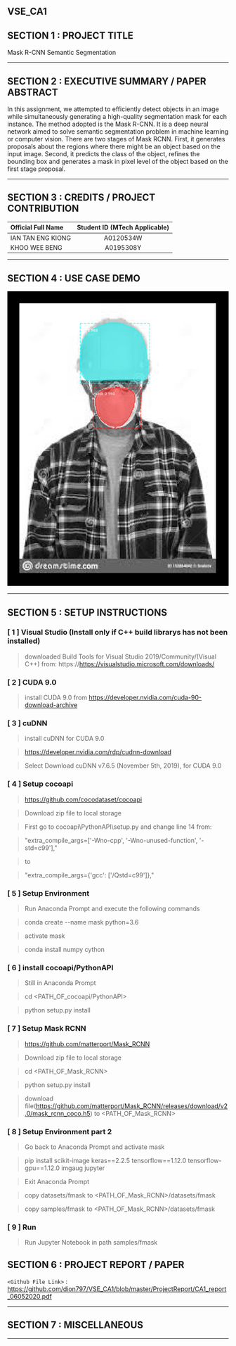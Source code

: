 VSE_CA1
---

## SECTION 1 : PROJECT TITLE
Mask R-CNN Semantic Segmentation

---
## SECTION 2 : EXECUTIVE SUMMARY / PAPER ABSTRACT
In this assignment, we attempted to efficiently detect objects in an image while simultaneously generating a high-quality segmentation mask for each instance. 
The method adopted is the Mask R-CNN. It is a deep neural network aimed to solve semantic segmentation problem in machine learning or computer vision. There are two stages of Mask RCNN. 
First, it generates proposals about the regions where there might be an object based on the input image. Second, it predicts the class of the object, refines the bounding box and generates a mask in pixel level of the object based on the first stage proposal.  

---
## SECTION 3 : CREDITS / PROJECT CONTRIBUTION

| Official Full Name  | Student ID (MTech Applicable)  | 
| :------------ |:---------------:| 
| IAN TAN ENG KIONG | A0120534W | 
| KHOO WEE BENG | A0195308Y | 



---
## SECTION 4 : USE CASE DEMO

![Splash image labelled](https://github.com/dion797/VSE_CA1/blob/master/Miscellaneous/sample.png)

---
## SECTION 5 : SETUP INSTRUCTIONS
### [ 1 ] Visual Studio (Install only if C++ build librarys has not been installed)

> downloaded Build Tools for Visual Studio 2019/Community/(Visual C++) from: https://https://visualstudio.microsoft.com/downloads/

### [ 2 ] CUDA 9.0

> install CUDA 9.0 from https://developer.nvidia.com/cuda-90-download-archive

### [ 3 ] cuDNN 

> install cuDNN for CUDA 9.0 

> https://developer.nvidia.com/rdp/cudnn-download

> Select Download cuDNN v7.6.5 (November 5th, 2019), for CUDA 9.0

### [ 4 ] Setup cocoapi 

> https://github.com/cocodataset/cocoapi

> Download zip file to local storage

> First go to cocoapi\PythonAPI\setup.py and change line 14 from:

> "extra_compile_args=['-Wno-cpp', '-Wno-unused-function', '-std=c99'],"

> to

> "extra_compile_args={'gcc': ['/Qstd=c99']},"

### [ 5 ] Setup Environment 

> Run Anaconda Prompt and execute the following commands

> conda create --name mask python=3.6

> activate mask

> conda install numpy cython

### [ 6 ] install cocoapi/PythonAPI 

> Still in Anaconda Prompt

> cd <PATH_OF_cocoapi/PythonAPI>

> python setup.py install

### [ 7 ] Setup Mask RCNN

> https://github.com/matterport/Mask_RCNN

> Download zip file to local storage

> cd <PATH_OF_Mask_RCNN>

> python setup.py install

> download file(https://github.com/matterport/Mask_RCNN/releases/download/v2.0/mask_rcnn_coco.h5) to <PATH_OF_Mask_RCNN>

### [ 8 ] Setup Environment part 2

> Go back to Anaconda Prompt and activate mask

> pip install scikit-image keras==2.2.5 tensorflow==1.12.0 tensorflow-gpu==1.12.0 imgaug jupyter

> Exit Anaconda Prompt 

> copy datasets/fmask to <PATH_OF_Mask_RCNN>/datasets/fmask

> copy samples/fmask to <PATH_OF_Mask_RCNN>/datasets/fmask

### [ 9 ] Run

> Run Jupyter Notebook in path samples/fmask

## SECTION 6 : PROJECT REPORT / PAPER

`<Github File Link>` : <https://github.com/dion797/VSE_CA1/blob/master/ProjectReport/CA1_report_06052020.pdf>

---
## SECTION 7 : MISCELLANEOUS

---
